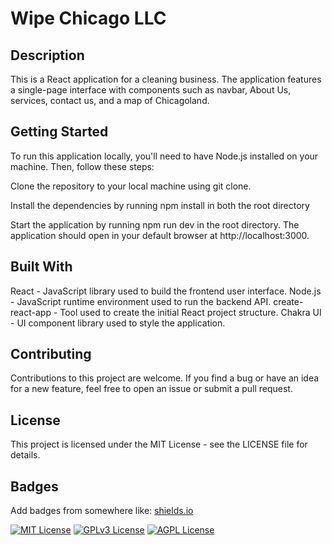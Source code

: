 # Wipe Chicago LLC

## Description

This is a React application for a cleaning business. The application features a single-page interface with components such as navbar, About Us, services, contact us, and a map of Chicagoland.

## Getting Started
To run this application locally, you'll need to have Node.js installed on your machine. Then, follow these steps:

Clone the repository to your local machine using git clone.

Install the dependencies by running npm install in both the root directory

Start the application by running npm run dev in the root directory. The application should open in your default browser at http://localhost:3000.

## Built With
React - JavaScript library used to build the frontend user interface.
Node.js - JavaScript runtime environment used to run the backend API.
create-react-app - Tool used to create the initial React project structure.
Chakra UI - UI component library used to style the application.


## Contributing
Contributions to this project are welcome. If you find a bug or have an idea for a new feature, feel free to open an issue or submit a pull request.

## License
This project is licensed under the MIT License - see the LICENSE file for details.



## Badges

Add badges from somewhere like: [shields.io](https://shields.io/)

[![MIT License](https://img.shields.io/badge/License-MIT-green.svg)](https://choosealicense.com/licenses/mit/)
[![GPLv3 License](https://img.shields.io/badge/License-GPL%20v3-yellow.svg)](https://opensource.org/licenses/)
[![AGPL License](https://img.shields.io/badge/license-AGPL-blue.svg)](http://www.gnu.org/licenses/agpl-3.0)


